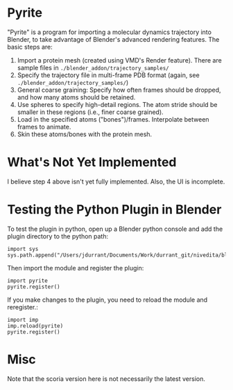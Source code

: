 Pyrite 
=======

"Pyrite" is a program for importing a molecular dynamics trajectory into
Blender, to take advantage of Blender's advanced rendering features. The basic
steps are:

1. Import a protein mesh (created using VMD's Render feature). There are
   sample files in `./blender_addon/trajectory_samples/`
2. Specify the trajectory file in multi-frame PDB format (again, see
   `./blender_addon/trajectory_samples/`)
3. General coarse graining: Specify how often frames should be dropped, and
   how many atoms should be retained.
4. Use spheres to specify high-detail regions. The atom stride should be
   smaller in these regions (i.e., finer coarse grained).
5. Load in the specified atoms ("bones")/frames. Interpolate between frames to
   animate.
6. Skin these atoms/bones with the protein mesh.

What's Not Yet Implemented
==========================

I believe step 4 above isn't yet fully implemented. Also, the UI is
incomplete.

Testing the Python Plugin in Blender
====================================
To test the plugin in python, open up a Blender python console and add the
plugin directory to the python path:

```
import sys
sys.path.append("/Users/jdurrant/Documents/Work/durrant_git/nivedita/blender_addon")
```

Then import the module and register the plugin:

```
import pyrite
pyrite.register()
```

If you make changes to the plugin, you need to reload the module and
reregister.:

```
import imp
imp.reload(pyrite)
pyrite.register()
```

Misc
====

Note that the scoria version here is not necessarily the latest version.

